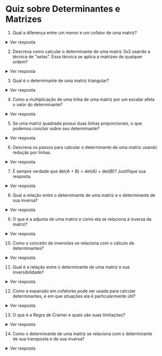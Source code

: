 # Quiz sobre Determinantes e Matrizes

1. Qual a diferença entre um menor e um cofator de uma matriz?

<details>
<summary>Ver resposta</summary>

Um menor (Mij) de uma matriz é o determinante da submatriz obtida ao remover a i-ésima linha e a j-ésima coluna da matriz original. Um cofator (Cij) é o produto do menor pelo fator (-1)^(i+j). Portanto, o cofator inclui o sinal que depende da posição do elemento na matriz.
</details>

2. Descreva como calcular o determinante de uma matriz 3x3 usando a técnica de "setas". Essa técnica se aplica a matrizes de qualquer ordem?

<details>
<summary>Ver resposta</summary>

Para calcular o determinante de uma matriz 3x3 usando a técnica de "setas", copie as duas primeiras colunas ao lado da matriz. Some os produtos das diagonais que descem da esquerda para a direita e subtraia os produtos das diagonais que sobem da esquerda para a direita. Essa técnica só se aplica a matrizes 3x3 (e 2x2 com uma adaptação).
</details>

3. Qual é o determinante de uma matriz triangular?

<details>
<summary>Ver resposta</summary>

O determinante de uma matriz triangular (superior, inferior ou diagonal) é igual ao produto dos elementos da diagonal principal.
</details>

4. Como a multiplicação de uma linha de uma matriz por um escalar afeta o valor do determinante?

<details>
<summary>Ver resposta</summary>

Multiplicar uma linha de uma matriz por um escalar 'k' multiplica o determinante da matriz por 'k'.
</details>

5. Se uma matriz quadrada possui duas linhas proporcionais, o que podemos concluir sobre seu determinante?

<details>
<summary>Ver resposta</summary>

Se uma matriz quadrada possui duas linhas proporcionais, seu determinante é igual a zero, pois indica dependência linear entre as linhas.
</details>

6. Descreva os passos para calcular o determinante de uma matriz usando redução por linhas.

<details>
<summary>Ver resposta</summary>

Para calcular o determinante usando redução por linhas, utilize operações elementares com linhas para transformar a matriz em uma forma triangular superior. O determinante da matriz original será igual ao produto dos pivôs da matriz triangular superior, multiplicado por (-1)^n, onde 'n' é o número de permutações de linhas realizadas durante o processo.
</details>

7. É sempre verdade que det(A + B) = det(A) + det(B)? Justifique sua resposta.

<details>
<summary>Ver resposta</summary>

Não, a igualdade det(A + B) = det(A) + det(B) não é verdadeira em geral. O determinante da soma de duas matrizes não possui uma relação direta com os determinantes das matrizes individualmente.
</details>

8. Qual a relação entre o determinante de uma matriz e o determinante de sua inversa?

<details>
<summary>Ver resposta</summary>

O determinante de uma matriz invertível e o determinante de sua inversa são inversos multiplicativos, ou seja, det(A) * det(A⁻¹) = 1.
</details>

9. O que é a adjunta de uma matriz e como ela se relaciona à inversa da matriz?

<details>
<summary>Ver resposta</summary>

A adjunta de uma matriz é a transposta da matriz de cofatores. A inversa de uma matriz invertível pode ser calculada dividindo a adjunta da matriz pelo determinante da matriz original: A⁻¹ = (1/det(A)) * adj(A).
</details>

10. Como o conceito de inversões se relaciona com o cálculo de determinantes?

<details>
<summary>Ver resposta</summary>

O conceito de inversões está diretamente relacionado ao cálculo de determinantes através da definição formal. As inversões em uma permutação determinam o sinal (positivo ou negativo) de cada termo na expansão do determinante. Uma permutação com um número par de inversões contribui com um termo positivo, enquanto uma permutação com um número ímpar de inversões contribui com um termo negativo.
</details>

11. Qual é a relação entre o determinante de uma matriz e sua inversibilidade?

<details>
<summary>Ver resposta</summary>

Uma matriz é inversível se e somente se seu determinante for diferente de zero. Se o determinante de uma matriz A é zero, então A não possui inversa. Esta relação é crucial, pois conecta o conceito de determinantes com a solubilidade de sistemas lineares e a existência de transformações lineares inversíveis.
</details>

12. Como a expansão em cofatores pode ser usada para calcular determinantes, e em que situações ela é particularmente útil?

<details>
<summary>Ver resposta</summary>

A expansão em cofatores é um método para calcular determinantes que envolve a soma dos produtos dos elementos de uma linha (ou coluna) pelos seus respectivos cofatores. É especialmente útil para matrizes com muitos zeros, pois permite escolher estrategicamente a linha ou coluna que simplificará mais o cálculo. Este método também é a base para o cálculo recursivo de determinantes de matrizes de ordem superior.
</details>

13. O que é a Regra de Cramer e quais são suas limitações?

<details>
<summary>Ver resposta</summary>

A Regra de Cramer é um método para resolver sistemas de equações lineares usando determinantes. Para um sistema Ax = b com det(A) ≠ 0, a solução é dada por xi = det(Ai) / det(A), onde Ai é a matriz A com a i-ésima coluna substituída por b. Embora forneça uma fórmula explícita para as soluções, a Regra de Cramer é eficiente apenas para sistemas pequenos, tornando-se impraticável para sistemas grandes devido ao alto custo computacional do cálculo de múltiplos determinantes.
</details>

14. Como o determinante de uma matriz se relaciona com o determinante de sua transposta e de sua inversa?

<details>
<summary>Ver resposta</summary>

O determinante de uma matriz é igual ao determinante de sua transposta: det(A) = det(A^T). Para uma matriz invertível, o determinante de sua inversa é o recíproco do determinante da matriz original: det(A^(-1)) = 1 / det(A). Estas propriedades são úteis em várias aplicações e demonstrações em álgebra linear.
</details>
